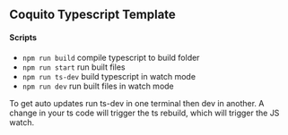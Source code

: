 ## Coquito Typescript Template

#### Scripts

- `npm run build` compile typescript to build folder
- `npm run start` run built files
- `npm run ts-dev` build typescript in watch mode
- `npm run dev` run built files in watch mode

To get auto updates run ts-dev in one terminal then dev in another. A change in your ts code will trigger the ts rebuild, which will trigger the JS watch.
